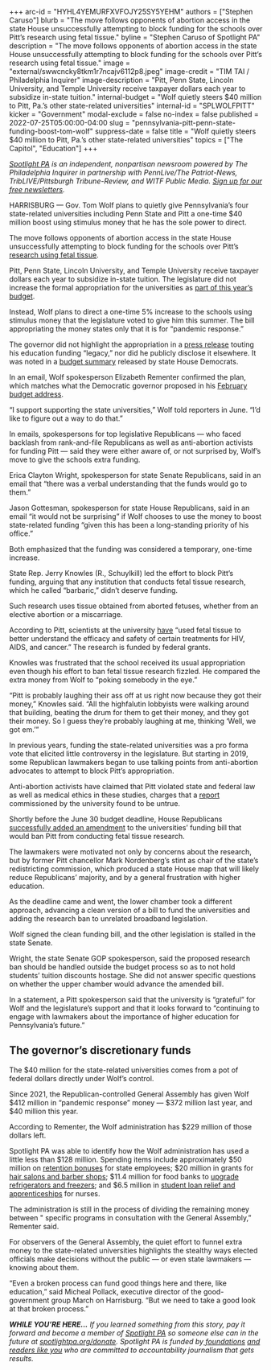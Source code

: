 +++
arc-id = "HYHL4YEMURFXVFOJY25SY5YEHM"
authors = ["Stephen Caruso"]
blurb = "The move follows opponents of abortion access in the state House unsuccessfully attempting to block funding for the schools over Pitt’s research using fetal tissue."
byline = "Stephen Caruso of Spotlight PA"
description = "The move follows opponents of abortion access in the state House unsuccessfully attempting to block funding for the schools over Pitt’s research using fetal tissue."
image = "external/swwcncky8tkm1r7ncajv6112p8.jpeg"
image-credit = "TIM TAI / Philadelphia Inquirer"
image-description = "Pitt, Penn State, Lincoln University, and Temple University receive taxpayer dollars each year to subsidize in-state tuition."
internal-budget = "Wolf quietly steers $40 million to Pitt, Pa.’s other state-related universities"
internal-id = "SPLWOLFPITT"
kicker = "Government"
modal-exclude = false
no-index = false
published = 2022-07-25T05:00:00-04:00
slug = "pennsylvania-pitt-penn-state-funding-boost-tom-wolf"
suppress-date = false
title = "Wolf quietly steers $40 million to Pitt, Pa.’s other state-related universities"
topics = ["The Capitol", "Education"]
+++

<a href="https://www.spotlightpa.org/"><i>Spotlight PA</i></a><i> is an independent, nonpartisan newsroom powered by The Philadelphia Inquirer in partnership with PennLive/The Patriot-News, TribLIVE/Pittsburgh Tribune-Review, and WITF Public Media. </i><a href="https://www.spotlightpa.org/newsletters"><i>Sign up for our free newsletters</i></a><i>.</i>

HARRISBURG — Gov. Tom Wolf plans to quietly give Pennsylvania’s four state-related universities including Penn State and Pitt a one-time $40 million boost using stimulus money that he has the sole power to direct.

The move follows opponents of abortion access in the state House unsuccessfully attempting to block funding for the schools over Pitt’s <a href="https://www.spotlightpa.org/news/2022/06/pa-pittsburgh-fetal-tissue-research-budget/">research using fetal tissue</a>.

Pitt, Penn State, Lincoln University, and Temple University receive taxpayer dollars each year to subsidize in-state tuition. The legislature did not increase the formal appropriation for the universities as <a href="https://www.spotlightpa.org/news/2022/07/pa-budget-education-funding-stimulus-money-plan/">part of this year’s budget</a>.

<script src="https://www.spotlightpa.org/embed.js" async></script><div data-spl-embed-version="1" data-spl-src="https://www.spotlightpa.org/embeds/newsletter/"></div>

Instead, Wolf plans to direct a one-time 5% increase to the schools using stimulus money that the legislature voted to give him this summer. The bill appropriating the money states only that it is for “pandemic response.”

The governor did not highlight the appropriation in a <a href="https://web.archive.org/web/20230117172213/https://www.governor.pa.gov/newsroom/governor-wolf-cements-legacy-with-historic-3-7-billion-in-education-funding/">press release</a> touting his education funding “legacy,” nor did he publicly disclose it elsewhere. It was noted in a <a href="https://houseappropriations.com/Topic/BudgetYears/716">budget summary</a> released by state House Democrats.

In an email, Wolf spokesperson Elizabeth Rementer confirmed the plan, which matches what the Democratic governor proposed in his <a href="https://web.archive.org/20220612031351/https://www.budget.pa.gov/Publications%20and%20Reports/CommonwealthBudget/Documents/2022-23%20Proposed%20Budget/Web%20Track%202022-23.pdf">February budget address</a>.

“I support supporting the state universities,” Wolf told reporters in June. “I’d like to figure out a way to do that.”

In emails, spokespersons for top legislative Republicans — who faced backlash from rank-and-file Republicans as well as anti-abortion activists for funding Pitt — said they were either aware of, or not surprised by, Wolf’s move to give the schools extra funding.

Erica Clayton Wright, spokesperson for state Senate Republicans, said in an email that “there was a verbal understanding that the funds would go to them.”

Jason Gottesman, spokesperson for state House Republicans, said in an email “it would not be surprising” if Wolf chooses to use the money to boost state-related funding “given this has been a long-standing priority of his office.”

Both emphasized that the funding was considered a temporary, one-time increase.

State Rep. Jerry Knowles (R., Schuylkill) led the effort to block Pitt’s funding, arguing that any institution that conducts fetal tissue research, which he called “barbaric,” didn’t deserve funding.

Such research uses tissue obtained from aborted fetuses, whether from an elective abortion or a miscarriage.

According to Pitt, scientists at the university <a href="https://web.archive.org/20220725121430/https://research.pitt.edu/researchfacts">have</a> “used fetal tissue to better understand the efficacy and safety of certain treatments for HIV, AIDS, and cancer.” The research is funded by federal grants.

Knowles was frustrated that the school received its usual appropriation even though his effort to ban fetal tissue research fizzled. He compared the extra money from Wolf to “poking somebody in the eye.”

“Pitt is probably laughing their ass off at us right now because they got their money,” Knowles said. “All the highfalutin lobbyists were walking around that building, beating the drum for them to get their money, and they got their money. So I guess they’re probably laughing at me, thinking ‘Well, we got em.’”

In previous years, funding the state-related universities was a pro forma vote that elicited little controversy in the legislature. But starting in 2019, some Republican lawmakers began to use talking points from anti-abortion advocates to attempt to block Pitt’s appropriation.

Anti-abortion activists have claimed that Pitt violated state and federal law as well as medical ethics in these studies, charges that a <a href="https://web.archive.org/20220611060054/https://humancelltissueresearch.pitt.edu/sites/default/files/Regulatory%20Assessment%20of%20Human%20Fetal%20Tissue%20Research%20(00877347-2)%5b4%5d.PDF">report</a> commissioned by the university found to be untrue.

Shortly before the June 30 budget deadline, House Republicans <a href="https://www.spotlightpa.org/news/2022/06/pa-pittsburgh-fetal-tissue-research-budget/">successfully added an amendment</a> to the universities’ funding bill that would ban Pitt from conducting fetal tissue research.

The lawmakers were motivated not only by concerns about the research, but by former Pitt chancellor Mark Nordenberg’s stint as chair of the state’s redistricting commission, which produced a state House map that will likely reduce Republicans’ majority, and by a general frustration with higher education.

As the deadline came and went, the lower chamber took a different approach, advancing a clean version of a bill to fund the universities and adding the research ban to unrelated broadband legislation.

Wolf signed the clean funding bill, and the other legislation is stalled in the state Senate.

Wright, the state Senate GOP spokesperson, said the proposed research ban should be handled outside the budget process so as to not hold students’ tuition discounts hostage. She did not answer specific questions on whether the upper chamber would advance the amended bill.

In a statement, a Pitt spokesperson said that the university is “grateful” for Wolf and the legislature’s support and that it looks forward to “continuing to engage with lawmakers about the importance of higher education for Pennsylvania’s future.”

## The governor’s discretionary funds

The $40 million for the state-related universities comes from a pot of federal dollars directly under Wolf’s control.

Since 2021, the Republican-controlled General Assembly has given Wolf $412 million in “pandemic response” money — $372 million last year, and $40 million this year.

According to Rementer, the Wolf administration has $229 million of those dollars left.

<script src="https://www.spotlightpa.org/embed.js" async></script><div data-spl-embed-version="1" data-spl-src="https://www.spotlightpa.org/embeds/donate/"></div>

Spotlight PA was able to identify how the Wolf administration has used a little less than $128 million. Spending items include approximately $50 million on <a href="https://www.pennlive.com/news/2022/06/working-through-the-covid-19-pandemic-pays-off-for-pa-government-workers-with-bonuses.html">retention bonuses</a> for state employees; $20 million in grants for <a href="https://www.penncapital-star.com/blog/pa-barbers-salons-to-get-20m-in-belated-pandemic-relief/">hair salons and barber shops</a>; $11.4 million for food banks to <a href="https://web.archive.org/web/20230117005345/https://www.governor.pa.gov/newsroom/wolf-administration-general-assembly-announce-11-4-million-investment-in-cold-storage-infrastructure-for-food-banks/">upgrade refrigerators and freezers</a>; and $6.5 million in <a href="https://www.penncapital-star.com/health-care/pa-to-allocate-6-5m-in-federal-relief-to-support-retain-nursing-industry/">student loan relief and apprenticeships</a> for nurses.

The administration is still in the process of dividing the remaining money between " specific programs in consultation with the General Assembly,” Rementer said.

For observers of the General Assembly, the quiet effort to funnel extra money to the state-related universities highlights the stealthy ways elected officials make decisions without the public — or even state lawmakers — knowing about them.

“Even a broken process can fund good things here and there, like education,” said Micheal Pollack, executive director of the good-government group March on Harrisburg. “But we need to take a good look at that broken process.”

<i><b>WHILE YOU’RE HERE...</b></i><i> If you learned something from this story, pay it forward and become a member of </i><a href="https://www.spotlightpa.org/"><i>Spotlight PA</i></a><i> so someone else can in the future at </i><a href="http://spotlightpa.org/donate"><i>spotlightpa.org/donate</i></a><i>. Spotlight PA is funded by</i><a href="https://www.spotlightpa.org/support"><i> foundations</i></a><i> </i><a href="https://www.spotlightpa.org/support"><i>and readers like you</i></a><i> who are committed to accountability journalism that gets results.</i>
